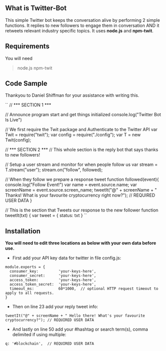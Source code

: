 ## What is Twitter-Bot

This simple Twitter bot keeps the conversation alive by performing 2 simple functions. It replies to new followers to engage them in conversation AND it retweets relevant industry specific topics. It uses **node.js** and **npm-twit**.


## Requirements 

You will need 

> node.js
> npm-twit

## Code Sample

Thankyou to Daniel Shiffman for your assistance with writing this. 

``
// *** SECTION 1 ***

// Announce program start and get things initialized
console.log("Twitter Bot Is Live")

// We first require the Twit package and Authenticate to the Twitter API
var Twit = require("twit");
var config = require("./config");
var T = new Twit(config);

// *** SECTION 2 ***
// This whole section is the reply bot that says thanks to new followers!

// Setup a user stream and monitor for when people follow us
var stream = T.stream("user");
stream.on("follow", followed);

// When they follow we prepare a response tweet
function followed(event){
  console.log("Follow Event!")
  var name = event.source.name;
  var screenName = event.source.screen_name;
  tweetIt("@" + screenName + " Thanks! What is your favourite cryptocurrency right now?"); // REQUIRED USER DATA
}

// This is the section that Tweets our response to the new follower
function tweetIt(txt) {
  var tweet = {
  status: txt
  }
``

## Installation 

**You will need to edit three locations as below with your own data before use.**

* First add your API key data for twitter in file config.js:

```
module.exports = {
  consumer_key:         'your-keys-here',
  consumer_secret:      'your-keys-here',
  access_token:         'your-keys-here',
  access_token_secret:  'your-keys-here',
  timeout_ms:           60*1000,  // optional HTTP request timeout to apply to all requests.
}
```

* Then on line 23 add your reply tweet info:

```
tweetIt("@" + screenName + " Hello there! What's your favourite cryptocurrency?"); // REQUIRED USER DATA
```

* And lastly on line 50 add your #hashtag or search term(s), comma delimited if using multiple:

```
q: '#blockchain',  // REQUIRED USER DATA
```

